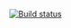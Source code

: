 [![Build status](https://ci.appveyor.com/api/projects/status/xxqa2n888fpbj25k?svg=true)](https://ci.appveyor.com/project/alexthomson031/changeofdate)
